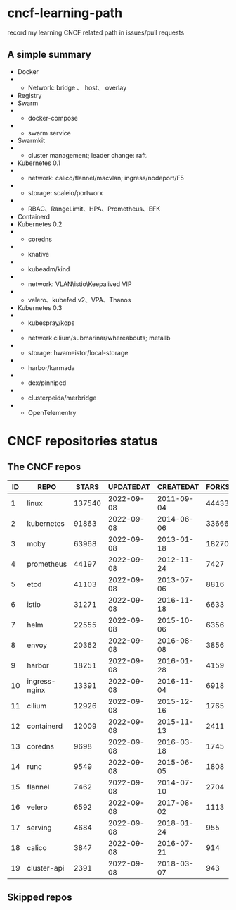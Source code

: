 # cncf-learning-path
record my learning CNCF related path in issues/pull requests

## A simple summary
- Docker
- - Network: bridge 、 host、 overlay
- Registry
- Swarm
- - docker-compose
- - swarm service
- Swarmkit
- - cluster management; leader change: raft.
- Kubernetes 0.1
- - network: calico/flannel/macvlan; ingress/nodeport/F5
- - storage: scaleio/portworx
- - RBAC、RangeLimit、HPA、Prometheus、EFK
- Containerd
- Kubernetes 0.2
- - coredns
- - knative
- - kubeadm/kind
- - network: VLAN\istio\Keepalived VIP
- - velero、kubefed v2、VPA、Thanos
- Kubernetes 0.3
- - kubespray/kops
- - network cilium/submarinar/whereabouts; metallb
- - storage: hwameistor/local-storage
- - harbor/karmada
- - dex/pinniped
- - clusterpeida/merbridge
- - OpenTelementry

# CNCF repositories status
<!--START_SECTION:github_repos-->
## The CNCF repos
| ID |     REPO      | STARS  | UPDATEDAT  | CREATEDAT  | FORKSCOUNT |
|----|---------------|--------|------------|------------|------------|
|  1 | linux         | 137540 | 2022-09-08 | 2011-09-04 |      44433 |
|  2 | kubernetes    |  91863 | 2022-09-08 | 2014-06-06 |      33666 |
|  3 | moby          |  63968 | 2022-09-08 | 2013-01-18 |      18270 |
|  4 | prometheus    |  44197 | 2022-09-08 | 2012-11-24 |       7427 |
|  5 | etcd          |  41103 | 2022-09-08 | 2013-07-06 |       8816 |
|  6 | istio         |  31271 | 2022-09-08 | 2016-11-18 |       6633 |
|  7 | helm          |  22555 | 2022-09-08 | 2015-10-06 |       6356 |
|  8 | envoy         |  20362 | 2022-09-08 | 2016-08-08 |       3856 |
|  9 | harbor        |  18251 | 2022-09-08 | 2016-01-28 |       4159 |
| 10 | ingress-nginx |  13391 | 2022-09-08 | 2016-11-04 |       6918 |
| 11 | cilium        |  12926 | 2022-09-08 | 2015-12-16 |       1765 |
| 12 | containerd    |  12009 | 2022-09-08 | 2015-11-13 |       2411 |
| 13 | coredns       |   9698 | 2022-09-08 | 2016-03-18 |       1745 |
| 14 | runc          |   9549 | 2022-09-08 | 2015-06-05 |       1808 |
| 15 | flannel       |   7462 | 2022-09-08 | 2014-07-10 |       2704 |
| 16 | velero        |   6592 | 2022-09-08 | 2017-08-02 |       1113 |
| 17 | serving       |   4684 | 2022-09-08 | 2018-01-24 |        955 |
| 18 | calico        |   3847 | 2022-09-08 | 2016-07-21 |        914 |
| 19 | cluster-api   |   2391 | 2022-09-08 | 2018-03-07 |        943 |



## Skipped repos
<!--END_SECTION:github_repos-->
